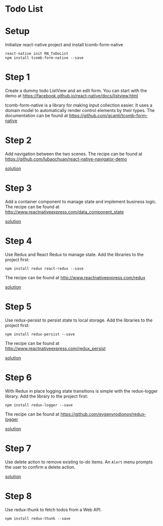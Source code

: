 # Todo List
# Setup
Initialize react-native project and install tcomb-form-native
```shell
react-native init RN_ToDoList
npm install tcomb-form-native --save
```

# Step 1
Create a dummy todo ListView and an edit form.
You can start with the demo at https://facebook.github.io/react-native/docs/listview.html

tcomb-form-native is a library for making input collection easier. It uses a domain model to automatically render control elements by their types. The documentation can be found at https://github.com/gcanti/tcomb-form-native
# Step 2
Add navigation between the two scenes. The recipe can be found at https://github.com/lubaochuan/react-native-navigator-demo

[solution](https://github.com/lubaochuan/RN-ToDoList/tree/04b1e18a7c0e592e11eb667aa05af2899ab53742)
# Step 3
Add a container component to manage state and implement business logic.
The recipe can be found at http://www.reactnativeexpress.com/data_component_state

[solution](https://github.com/lubaochuan/RN-ToDoList/tree/68cb817f060a09e6296fa3a7f8b93236ee1186af)
# Step 4
Use Redux and React Redux to manage state. Add the libraries to the project first:
```
npm install redux react-redux --save
```
The recipe can be found at http://www.reactnativeexpress.com/redux

[solution](https://github.com/lubaochuan/RN-ToDoList/tree/8c3cbdc95781bf75e579659a21756a6b2412391e)

# Step 5
Use redux-persist to persist state to local storage. Add the libraries to the project first:
```
npm install redux-persist --save
```
The recipe can be found at http://www.reactnativeexpress.com/redux_persist

[solution](https://github.com/lubaochuan/RN-ToDoList/tree/aa9e1499998c88b19d3a96bb5e27e0487c48f82e)

# Step 6
With Redux in place logging state transitions is simple with the redux-logger library. Add the library to the project first:
```
npm install redux-logger --save
```
The recipe can be found at https://github.com/evgenyrodionov/redux-logger

[solution](https://github.com/lubaochuan/RN-ToDoList/tree/20cbd3b1fbc67703d832bf059a1d8db7c3f3e91f)

# Step 7
Use delete action to remove existing to-do items. An `Alert` menu prompts the user to confirm a delete action.

[solution](https://github.com/lubaochuan/RN-ToDoList/tree/a50b05ea66d82dae8361da24f80c45637943e96c)

# Step 8
Use redux-thunk to fetch todos from a Web API.
```
npm install redux-thunk --save
```
